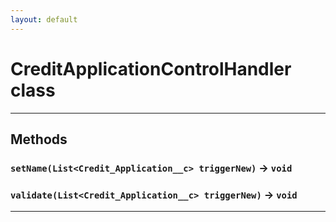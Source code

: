 ```yaml
---
layout: default
---
```

# CreditApplicationControlHandler class
---
## Methods
### `setName(List<Credit_Application__c> triggerNew)` → `void`
### `validate(List<Credit_Application__c> triggerNew)` → `void`
---
